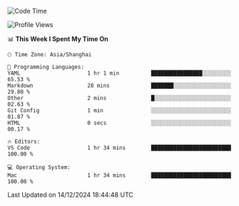 <!--START_SECTION:waka-->
![Code Time](http://img.shields.io/badge/Code%20Time-522%20hrs%2025%20mins-blue)

![Profile Views](http://img.shields.io/badge/Profile%20Views-1-blue)

📊 **This Week I Spent My Time On** 

```text
🕑︎ Time Zone: Asia/Shanghai

💬 Programming Languages: 
YAML                     1 hr 1 min          ████████████████░░░░░░░░░   65.53 % 
Markdown                 28 mins             ███████░░░░░░░░░░░░░░░░░░   29.80 % 
Other                    2 mins              █░░░░░░░░░░░░░░░░░░░░░░░░   02.63 % 
Git Config               1 min               ░░░░░░░░░░░░░░░░░░░░░░░░░   01.87 % 
HTML                     0 secs              ░░░░░░░░░░░░░░░░░░░░░░░░░   00.17 % 

🔥 Editors: 
VS Code                  1 hr 34 mins        █████████████████████████   100.00 % 

💻 Operating System: 
Mac                      1 hr 34 mins        █████████████████████████   100.00 % 
```


 Last Updated on 14/12/2024 18:44:48 UTC
<!--END_SECTION:waka-->

